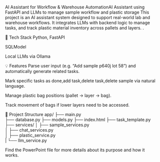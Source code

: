 AI Assistant for Workflow & Warehouse AutomationAI Assistant using FastAPI and LLMs to manage sample workflow and plastic storage
This project is an AI assistant system designed to support real-world lab and warehouse workflows. It integrates LLMs with backend logic to manage tasks, and track plastic material inventory across pallets and layers.
.

🔧 Tech Stack
Python, FastAPI

SQLModel

Local LLMs via Ollama

💡 Features
Parse user input (e.g. “Add sample p640j lot 58”) and automatically generate related tasks.

Mark specific tasks as done,add task,delete task,delete sample via natural language.

Manage plastic bag positions (pallet → layer → bag).

Track movement of bags if lower layers need to be accessed.

📁 Project Structure
app/
├── main.py  
├── database.py
├── models.py
├── index.html
├── task_template.py
├── services/
│  ├── sample_services.py    
│  ├── chat_services.py   
│  ├── plastic_service.py        
|  └── llm_service.py     

Find the PowerPoint file for more details about its purpose and how it works.
